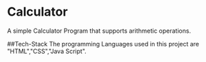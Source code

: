 # Calculator
A simple Calculator Program that supports arithmetic operations.

##Tech-Stack
The programming Languages used in this project are "HTML","CSS","Java Script".
